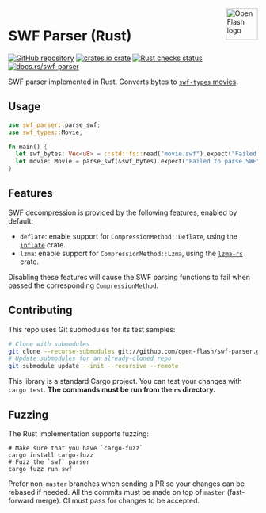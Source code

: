 <a href="https://github.com/open-flash/open-flash">
    <img src="https://raw.githubusercontent.com/open-flash/open-flash/master/logo.png"
    alt="Open Flash logo" title="Open Flash" align="right" width="64" height="64" />
</a>

# SWF Parser (Rust)

[![GitHub repository](https://img.shields.io/badge/GitHub-open--flash%2Fswf--parser-informational.svg)](https://github.com/open-flash/swf-parser)
<a href="https://crates.io/crates/swf-parser"><img src="https://img.shields.io/crates/v/swf-parser" alt="crates.io crate"/></a>
<a href="https://github.com/open-flash/swf-parser/actions/workflows/check-rs.yml"><img src="https://img.shields.io/github/workflow/status/open-flash/swf-parser/check-rs/main"  alt="Rust checks status"/></a>
<a href="https://docs.rs/swf-parser"><img src="https://img.shields.io/badge/docs.rs-swf--parser-informational" alt="docs.rs/swf-parser"></a>

SWF parser implemented in Rust.
Converts bytes to [`swf-types` movies][swf-types].

## Usage

```rust
use swf_parser::parse_swf;
use swf_types::Movie;

fn main() {
  let swf_bytes: Vec<u8> = ::std::fs::read("movie.swf").expect("Failed to read movie");
  let movie: Movie = parse_swf(&swf_bytes).expect("Failed to parse SWF");
}
```

## Features

SWF decompression is provided by the following features, enabled by default:

- `deflate`: enable support for `CompressionMethod::Deflate`, using the [`inflate`](https://github.com/image-rs/inflate) crate.
- `lzma`: enable support for `CompressionMethod::Lzma`, using the [`lzma-rs`](https://github.com/gendx/lzma-rs) crate.

Disabling these features will cause the SWF parsing functions to fail when passed the corresponding `CompressionMethod`.

## Contributing

This repo uses Git submodules for its test samples:

```sh
# Clone with submodules
git clone --recurse-submodules git://github.com/open-flash/swf-parser.git
# Update submodules for an already-cloned repo
git submodule update --init --recursive --remote
```

This library is a standard Cargo project. You can test your changes with
`cargo test`.  **The commands must be run from the `rs` directory.**

## Fuzzing

The Rust implementation supports fuzzing:

```
# Make sure that you have `cargo-fuzz`
cargo install cargo-fuzz
# Fuzz the `swf` parser
cargo fuzz run swf
```

Prefer non-`master` branches when sending a PR so your changes can be rebased if
needed. All the commits must be made on top of `master` (fast-forward merge).
CI must pass for changes to be accepted.

[swf-types]: https://github.com/open-flash/swf-types
